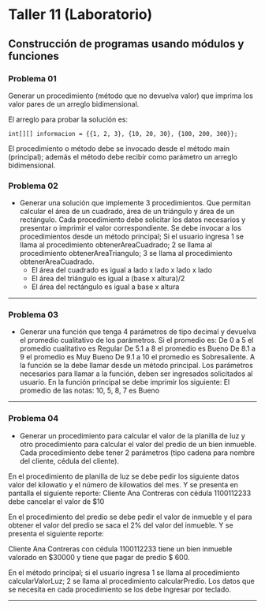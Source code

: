 # Taller 11 (Laboratorio) 
## Construcción de programas usando módulos y funciones

### Problema 01
Generar un procedimiento (método que no devuelva valor) que imprima los valor pares de un arreglo bidimensional.

El arreglo para probar la solución es:
```
int[][] informacion = {{1, 2, 3}, {10, 20, 30}, {100, 200, 300}};
```
El procedimiento o método debe se invocado desde el método main (principal); además el método debe recibir como parámetro un arreglo bidimensional.

### Problema 02
* Generar una solución que implemente 3 procedimientos. Que permitan calcular el área de un cuadrado, área de un triángulo y área de un rectángulo. Cada procedimiento debe solicitar los datos necesarios y presentar o imprimir el valor correspondiente. Se debe invocar a los procedimientos desde un método principal; Si el usuario ingresa 1 se llama al procedimiento obtenerAreaCuadrado; 2 se llama al procedimiento obtenerAreaTriangulo; 3 se llama al procedimiento obtenerAreaCuadrado.
	* El área del cuadrado es igual a lado x lado x lado x lado
	* El área del triángulo es igual a (base x altura)/2
	* El área del rectángulo es igual a base x altura
***
### Problema 03
* Generar una función que tenga 4 parámetros de tipo decimal y devuelva el promedio cualitativo de los parámetros.
Si el promedio es:
De 0 a 5 el promedio cualitativo es Regular
De 5.1 a 8 el promedio es Bueno
De 8.1 a 9 el promedio es Muy Bueno
De 9.1 a 10 el promedio es Sobresaliente.
A la función se la debe llamar desde un método principal. Los parámetros necesarios para llamar a la función, deben ser ingresados solicitados al usuario. En la función principal se debe imprimir los siguiente: El promedio de las notas: 10, 5, 8, 7 es Bueno 
***

### Problema 04
* Generar un procedimiento para calcular el valor de la planilla de luz y otro procedimiento para calcular el valor del predio de un bien inmueble.
Cada procedimiento debe tener 2 parámetros (tipo cadena para nombre del cliente, cédula del cliente). 

En el procedimiento de planilla de luz se debe pedir los siguiente datos valor del kilowatio y el número de kilowatios del mes. Y se presenta en pantalla el siguiente reporte: 
Cliente Ana Contreras con cédula 1100112233 debe cancelar el valor de $10

En el procedimiento del predio se debe pedir el valor de inmueble y el para obtener el valor del predio se saca el 2% del valor del inmueble. Y se presenta el siguiente reporte:

Cliente Ana Contreras con cédula 1100112233 tiene un bien inmueble valorado en $30000 y tiene que pagar de predio $ 600.

En el método principal; si el usuario ingresa 1 se llama al procedimiento calcularValorLuz; 2 se  llama al procedimiento calcularPredio. Los datos que se necesita en cada procedimiento se los debe ingresar por teclado.

***
